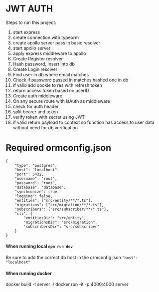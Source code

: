 # JWT AUTH

Steps to run this project:

1. start express
2. create connection with typeorm
3. create apollo server pass in basic resolver
4. start apollo server
5. apply express middleware to apollo
6. Create Register resolver
7. Hash password, Insert into db
8. Create Login resolver
9. Find user in db where email matches
10. Check if password passed in matches hashed one in db
11. if valid add cookie to res with refresh token
12. return access token based on userID
13. Create auth middleware
14. On any secure route with isAuth as middleware
15. check for auth header
16. split bearer and token
17. verify token with secret using JWT
18. if valid return payload to context so function has access to user data without need for db verification

# Required ormconfig.json

```
{
    "type": "postgres",
    "host": "localhost",
    "port": 5432,
    "username": "root",
    "password": "root",
    "database": "database",
    "synchronize": true,
    "logging": false,
    "entities": ["src/entity/**/*.ts"],
    "migrations": ["src/migration/**/*.ts"],
    "subscribers": ["src/subscriber/**/*.ts"],
    "cli": {
        "entitiesDir": "src/entity",
        "migrationsDir": "src/migration",
        "subscribersDir": "src/subscriber"
    }
}

```

#### When running local `npm run dev`

Be sure to add the correct db host in the ormconfig.json
`"host": "localhost"`

#### When running docker

docker build -t server ./
docker run -it -p 4000:4000 server
